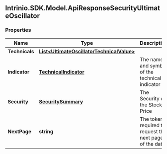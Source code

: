 ## Intrinio.SDK.Model.ApiResponseSecurityUltimateOscillator
### Properties

Name | Type | Description | Notes
------------ | ------------- | ------------- | -------------
**Technicals** | [**List&lt;UltimateOscillatorTechnicalValue&gt;**](UltimateOscillatorTechnicalValue.md) |  | [optional] 
**Indicator** | [**TechnicalIndicator**](TechnicalIndicator.md) | The name and symbol of the technical indicator | [optional] 
**Security** | [**SecuritySummary**](SecuritySummary.md) | The Security of the Stock Price | [optional] 
**NextPage** | **string** | The token required to request the next page of the data | [optional] 

